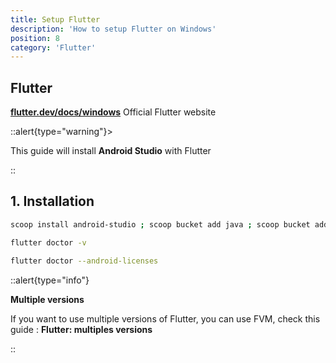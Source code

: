 ```yaml
---
title: Setup Flutter
description: 'How to setup Flutter on Windows'
position: 8
category: 'Flutter'
---
```


## Flutter

[**flutter.dev/docs/windows**](https://flutter.dev/docs/get-started/install/windows) Official Flutter
website

::alert{type="warning"}>

This guide will install **Android Studio** with Flutter

::

## 1. Installation

```bash
scoop install android-studio ; scoop bucket add java ; scoop bucket add extras ; scoop install flutter ; flutter upgrade --force
```

```bash
flutter doctor -v
```

```bash
flutter doctor --android-licenses
```

::alert{type="info"}

**Multiple versions**  

If you want to use multiple versions of Flutter, you can use FVM, check this guide : **Flutter: multiples versions**

::
